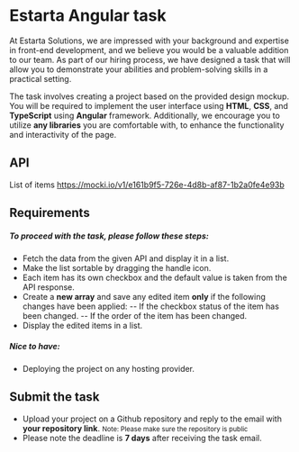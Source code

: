 # Estarta Angular task

At Estarta Solutions, we are impressed with your background and expertise in front-end development, and we believe you would be a valuable addition to our team. As part of our hiring process, we have designed a task that will allow you to demonstrate your abilities and problem-solving skills in a practical setting.

The task involves creating a project based on the provided design mockup. You will be required to implement the user interface using **HTML**, **CSS**, and **TypeScript** using **Angular** framework. Additionally, we encourage you to utilize **any libraries** you are comfortable with, to enhance the functionality and interactivity of the page.
  
## API

 List of items 
https://mocki.io/v1/e161b9f5-726e-4d8b-af87-1b2a0fe4e93b

## Requirements

##### To proceed with the task, please follow these steps:
- Fetch the data from the given API and display it in a list.
- Make the list sortable by dragging the handle icon.
- Each item has its own checkbox and the default value is taken from the API response.
- Create a **new array** and save any edited item **only** if the following changes have been applied:
 -- If the checkbox status of the item has been changed.
 -- If the order of the item has been changed.
- Display the edited items in a list.

#####  Nice to have:
- Deploying the project on any hosting provider.

## Submit the task
- Upload your project on a Github repository and reply to the email with **your repository link**.
 <small>Note: Please make sure the repository is public</small> 
- Please note the deadline is **7 days** after receiving the task email.  
